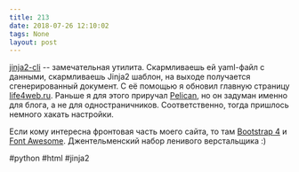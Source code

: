 ```yaml
---
title: 213
date: 2018-07-26 12:10:02
tags: None
layout: post
---
```


[jinja2-cli](https://github.com/mattrobenolt/jinja2-cli) -- замечательная утилита. Скармливаешь ей yaml-файл с данными, скармливаешь Jinja2 шаблон, на выходе получается сгенерированный документ. С её помощью я обновил главную страницу [life4web.ru](http://life4web.ru/). Раньше я для этого приручал [Pelican](https://github.com/getpelican/pelican), но он задуман именно для блога, а не для одностраничников. Соответственно, тогда пришлось немного хакать настройки.

Если кому интересна фронтовая часть моего сайта, то там [Bootstrap 4](https://getbootstrap.com/docs/4.1/getting-started/introduction/) и [Font Awesome](https://fontawesome.com/). Джентельменский набор ленивого верстальщика :)

#python #html #jinja2
